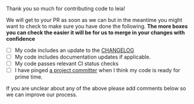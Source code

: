 Thank you so much for contributing code to leia!

We will get to your PR as soon as we can but in the meantime you might want to check to make sure you have done the following. **The more boxes you can check the easier it will be for us to merge in your changes with confidence**

- [ ] My code includes an update to the [CHANGELOG](https://github.com/lando/leia/tree/master/CHANGELOG.md)
- [ ] My code includes documentation updates if applicable.
- [ ] My code passes relevant CI status checks
- [ ] I have pinged [a project committer](https://docs.devwithlando.io/contrib/contributing.html#committers) when I think my code is ready for prime time.

If you are unclear about any of the above please add comments below so we can improve our process.
